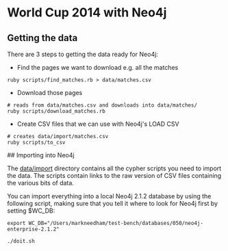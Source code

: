 World Cup 2014 with Neo4j
==============

## Getting the data

There are 3 steps to getting the data ready for Neo4j:

* Find the pages we want to download e.g. all the matches

````
ruby scripts/find_matches.rb > data/matches.csv
````

* Download those pages

````
# reads from data/matches.csv and downloads into data/matches/
ruby scripts/download_matches.rb
````

* Create CSV files that we can use with Neo4j's LOAD CSV

````
# creates data/import/matches.csv
ruby scripts/to_csv
````

## Importing into Neo4j

The [data/import](data/import/) directory contains all the cypher scripts you need to import the data. The scripts contain links to the raw version of CSV files containing the various bits of data.


You can import everything into a local Neo4j 2.1.2 database by using the following script, making sure that you tell it where to look for Neo4j first by setting $WC_DB:

````
export WC_DB="/Users/markneedham/test-bench/databases/050/neo4j-enterprise-2.1.2"
````

````
./doit.sh
````